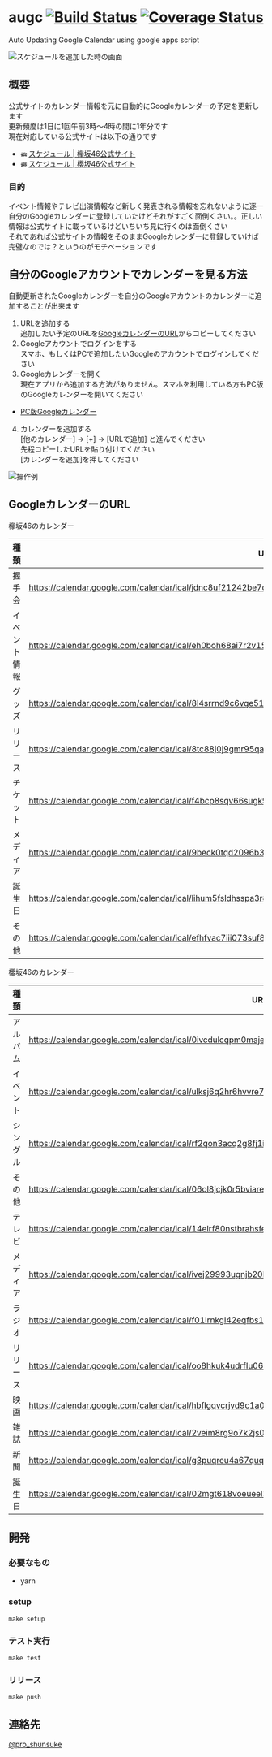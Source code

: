 # augc [![Build Status](https://travis-ci.com/proshunsuke/augc.svg?branch=master)](https://travis-ci.com/proshunsuke/augc) [![Coverage Status](https://coveralls.io/repos/github/proshunsuke/augc/badge.svg?branch=coverage)](https://coveralls.io/github/proshunsuke/augc?branch=coverage)

Auto Updating Google Calendar using google apps script

![スケジュールを追加した時の画面](https://user-images.githubusercontent.com/3148511/70384167-eafa3180-19bd-11ea-87e3-4bca2a078021.png)

## 概要

公式サイトのカレンダー情報を元に自動的にGoogleカレンダーの予定を更新します  
更新頻度は1日に1回午前3時〜4時の間に1年分です  
現在対応している公式サイトは以下の通りです
* <img src="https://upload.wikimedia.org/wikipedia/commons/thumb/f/f8/Keyakizaka46_logo.svg/800px-Keyakizaka46_logo.svg.png" width="12px" alt="欅坂46のロゴ"> [スケジュール | 欅坂46公式サイト](https://www.keyakizaka46.com/s/k46o/media/list)
* <img src="https://upload.wikimedia.org/wikipedia/commons/thumb/7/7a/Sakurazaka46_logo.svg/1920px-Sakurazaka46_logo.svg.png" width="12px" alt="櫻坂46のロゴ"> [スケジュール | 櫻坂46公式サイト ](https://sakurazaka46.com/s/s46/media/list)

### 目的

イベント情報やテレビ出演情報など新しく発表される情報を忘れないように逐一自分のGoogleカレンダーに登録していたけどそれがすごく面倒くさい。。正しい情報は公式サイトに載っているけどいちいち見に行くのは面倒くさい  
それであれば公式サイトの情報をそのままGoogleカレンダーに登録していけば完璧なのでは？というのがモチベーションです

## 自分のGoogleアカウントでカレンダーを見る方法

自動更新されたGoogleカレンダーを自分のGoogleアカウントのカレンダーに追加することが出来ます

1. URLを追加する  
追加したい予定のURLを[GoogleカレンダーのURL](#GoogleカレンダーのURL)からコピーしてください
2. Googleアカウントでログインをする  
スマホ、もしくはPCで追加したいGoogleのアカウントでログインしてください
3. Googleカレンダーを開く  
現在アプリから追加する方法がありません。スマホを利用している方もPC版のGoogleカレンダーを開いてください
  * [PC版Googleカレンダー](https://calendar.google.com/calendar/r?hl=ja)
4. カレンダーを追加する  
 [他のカレンダー] → [+] → [URLで追加] と進んでください  
 先程コピーしたURLを貼り付けてください  
 [カレンダーを追加]を押してください

![操作例](https://user-images.githubusercontent.com/3148511/70384124-192b4180-19bd-11ea-9ad5-f63d23c74bc0.gif)

## GoogleカレンダーのURL

欅坂46のカレンダー

種類|URL
---|---
握手会|https://calendar.google.com/calendar/ical/jdnc8uf21242be7qjm5nmj7uok%40group.calendar.google.com/public/basic.ics
イベント情報|https://calendar.google.com/calendar/ical/eh0boh68ai7r2v15m38k2ms1lg%40group.calendar.google.com/public/basic.ics
グッズ|https://calendar.google.com/calendar/ical/8l4srrnd9c6vge51k6cclsdsmc%40group.calendar.google.com/public/basic.ics
リリース|https://calendar.google.com/calendar/ical/8tc88j0j9gmr95qa81r8t2210c%40group.calendar.google.com/public/basic.ics
チケット|https://calendar.google.com/calendar/ical/f4bcp8sqv66sugk9m06gb1ioeg%40group.calendar.google.com/public/basic.ics
メディア|https://calendar.google.com/calendar/ical/9beck0tqd2096b3b5utkh0jg8g%40group.calendar.google.com/public/basic.ics
誕生日|https://calendar.google.com/calendar/ical/lihum5fsldhsspa3r8altr01ns%40group.calendar.google.com/public/basic.ics
その他|https://calendar.google.com/calendar/ical/efhfvac7iii073suf8v16tlmic%40group.calendar.google.com/public/basic.ics

櫻坂46のカレンダー

種類|URL
---|---
アルバム|https://calendar.google.com/calendar/ical/0ivcdulcqpm0majeaqo0f1bml8@group.calendar.google.com/public/basic.ics
イベント|https://calendar.google.com/calendar/ical/ulksj6q2hr6hvvre7jqk2rghe4@group.calendar.google.com/public/basic.ics
シングル|https://calendar.google.com/calendar/ical/rf2qon3acq2g8fj1iuvngmp7tg@group.calendar.google.com/public/basic.ics
その他|https://calendar.google.com/calendar/ical/06ol8jcjk0r5bviarevjicta70@group.calendar.google.com/public/basic.ics
テレビ|https://calendar.google.com/calendar/ical/14elrf80nstbrahsfe2iuem8fg@group.calendar.google.com/public/basic.ics
メディア|https://calendar.google.com/calendar/ical/ivej29993ugnjb20l077n233i4@group.calendar.google.com/public/basic.ics
ラジオ|https://calendar.google.com/calendar/ical/f01lrnkgl42eqfbs1k97u7mrdc@group.calendar.google.com/public/basic.ics
リリース|https://calendar.google.com/calendar/ical/oo8hkuk4udrflu06337hq42jqo@group.calendar.google.com/public/basic.ics
映画|https://calendar.google.com/calendar/ical/hbflgqvcrjvd9c1a07q5t93ork@group.calendar.google.com/public/basic.ics
雑誌|https://calendar.google.com/calendar/ical/2veim8rg9o7k2js0jtng8i2dug@group.calendar.google.com/public/basic.ics
新聞|https://calendar.google.com/calendar/ical/g3puqreu4a67quqqu7ueo58l5k@group.calendar.google.com/public/basic.ics
誕生日|https://calendar.google.com/calendar/ical/02mgt618voeueel3gonuc62nrs@group.calendar.google.com/public/basic.ics

## 開発

### 必要なもの

* yarn

### setup

```shell script
make setup
```

### テスト実行

```shell script
make test
```

### リリース

```shell script
make push
```

## 連絡先

[@pro_shunsuke](https://twitter.com/pro_shunsuke)
